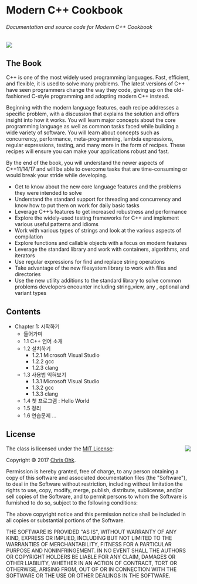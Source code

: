 # Modern C++ Cookbook

###### Documentation and source code for Modern C++ Cookbook

<img src="https://github.com/utilForever/ModernCppCookbook/blob/master/Logo.png" align="center" />

## The Book

C++ is one of the most widely used programming languages. Fast, efficient, and flexible, it is used to solve many problems. The latest versions of C++ have seen programmers change the way they code, giving up on the old-fashioned C-style programming and adopting modern C++ instead.

Beginning with the modern language features, each recipe addresses a specific problem, with a discussion that explains the solution and offers insight into how it works. You will learn major concepts about the core programming language as well as common tasks faced while building a wide variety of software. You will learn about concepts such as concurrency, performance, meta-programming, lambda expressions, regular expressions, testing, and many more in the form of recipes. These recipes will ensure you can make your applications robust and fast.

By the end of the book, you will understand the newer aspects of C++11/14/17 and will be able to overcome tasks that are time-consuming or would break your stride while developing.

- Get to know about the new core language features and the problems they were intended to solve
- Understand the standard support for threading and concurrency and know how to put them on work for daily basic tasks
- Leverage C++’s features to get increased robustness and performance
- Explore the widely-used testing frameworks for C++ and implement various useful patterns and idioms
- Work with various types of strings and look at the various aspects of compilation
- Explore functions and callable objects with a focus on modern features
- Leverage the standard library and work with containers, algorithms, and iterators
- Use regular expressions for find and replace string operations
- Take advantage of the new filesystem library to work with files and directories
- Use the new utility additions to the standard library to solve common problems developers encounter including string_view, any , optional and variant types

## Contents

- Chapter 1: 시작하기
    - 들어가며
    - 1.1 C++ 언어 소개
    - 1.2 설치하기
        - 1.2.1 Microsoft Visual Studio
        - 1.2.2 gcc
        - 1.2.3 clang
    - 1.3 사용법 익혀보기
        - 1.3.1 Microsoft Visual Studio
        - 1.3.2 gcc
        - 1.3.3 clang
    - 1.4 첫 프로그램 : Hello World
    - 1.5 정리
    - 1.6 연습문제
...

## License

<img align="right" src="http://opensource.org/trademarks/opensource/OSI-Approved-License-100x137.png">

The class is licensed under the [MIT License](http://opensource.org/licenses/MIT):

Copyright &copy; 2017 [Chris Ohk](http://www.github.com/utilForever).

Permission is hereby granted, free of charge, to any person obtaining a copy of this software and associated documentation files (the "Software"), to deal in the Software without restriction, including without limitation the rights to use, copy, modify, merge, publish, distribute, sublicense, and/or sell copies of the Software, and to permit persons to whom the Software is furnished to do so, subject to the following conditions:

The above copyright notice and this permission notice shall be included in all copies or substantial portions of the Software.

THE SOFTWARE IS PROVIDED "AS IS", WITHOUT WARRANTY OF ANY KIND, EXPRESS OR IMPLIED, INCLUDING BUT NOT LIMITED TO THE WARRANTIES OF MERCHANTABILITY, FITNESS FOR A PARTICULAR PURPOSE AND NONINFRINGEMENT. IN NO EVENT SHALL THE AUTHORS OR COPYRIGHT HOLDERS BE LIABLE FOR ANY CLAIM, DAMAGES OR OTHER LIABILITY, WHETHER IN AN ACTION OF CONTRACT, TORT OR OTHERWISE, ARISING FROM, OUT OF OR IN CONNECTION WITH THE SOFTWARE OR THE USE OR OTHER DEALINGS IN THE SOFTWARE.
